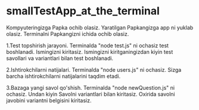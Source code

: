 # smallTestApp_at_the_terminal
Kompyuteringizga Papka ochib olasiz.
Yaratilgan Papkangizga app ni yuklab olasiz.
Terminalni Papkangizni ichida ochib olasiz.

1.Test topshirish jarayoni.
Terminalda "node test.js" ni ochasiz test boshlanadi.
Ismingizni kiritasiz.
Ismingizni kiritganingizdan kiyin test savollari va variantlari bilan test boshlanadi.

2.Ishtirokchilarni natijalari.
Terminalda "node users.js" ni ochasiz.
Sizga barcha ishtirokchilarni natijalarini taqdim etadi.

3.Bazaga yangi savol qo'shish.
Terminalda "node newQuestion.js" ni ochasiz.
Undan kiyin Savolni variantlari bilan kiritasiz.
Oxirida savolni javobini variantni belgisini kiritasiz.


